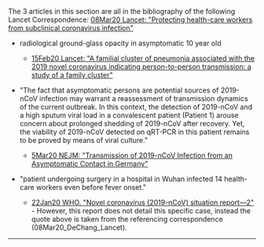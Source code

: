 The 3 articles in this section are all in the bibliography of the following Lancet Correspondence: [08Mar20 Lancet:  "Protecting health-care workers from subclinical coronavirus infection"](https://www.thelancet.com/action/showPdf?pii=S2213-2600%2820%2930066-7)

- radiological ground-glass opacity in asymptomatic 10 year old
   - [15Feb20 Lancet: "A familial cluster of pneumonia associated with the 2019 novel coronavirus indicating person-to-person transmission: a study of a family cluster"](https://www.thelancet.com/action/showPdf?pii=S0140-6736%2820%2930154-9)

- "The fact that asymptomatic persons are potential sources of 2019-nCoV infection may warrant a reassessment of transmission dynamics of the current outbreak. In this context, the detection of 2019-nCoV and a high sputum viral load in a convalescent patient (Patient 1) arouse concern about prolonged shedding of 2019-nCoV after recovery. Yet, the viability of 2019-nCoV detected on qRT-PCR in this patient remains to be proved by means of viral culture."
  - [5Mar20 NEJM: "Transmission of 2019-nCoV Infection from an Asymptomatic Contact in Germany"](https://www.nejm.org/doi/pdf/10.1056/NEJMc2001468?articleTools=true)

- "patient undergoing surgery in a hospital in Wuhan infected 14 health-care workers even before fever onset."
  - [22Jan20 WHO. "Novel coronavirus (2019-nCoV) situation report—2"](https://www.who.int/docs/default-source/coronaviruse/situation-reports/20200122-sitrep-2-2019-ncov.pdf) - However, this report does not detail this specific case, instead the quote above is taken from the referencing correspondence (08Mar20_DeChang_Lancet).

---
